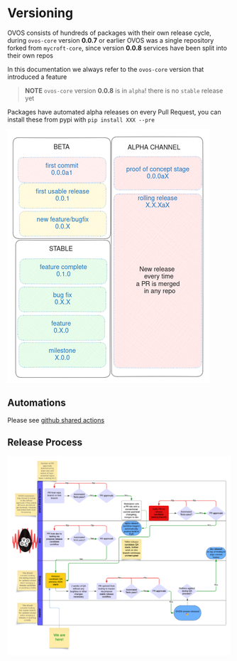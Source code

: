 # Versioning

OVOS consists of hundreds of packages with their own release cycle, during `ovos-core` version **0.0.7** or earlier 
OVOS was a single repository forked from `mycroft-core`, since version **0.0.8** services have been split into their own repos

In this documentation we always refer to the `ovos-core` version that introduced a feature

> **NOTE** `ovos-core` version **0.0.8** is in `alpha`! there is no `stable` release yet

Packages have automated alpha releases on every Pull Request, you can install these from pypi with `pip install XXX --pre`

![](.versioning_images/d7a39928.png)

## Automations

Please see [github shared actions](https://github.com/OpenVoiceOS/.github)

## Release Process

![](.versioning_images/82e6aff8.png)